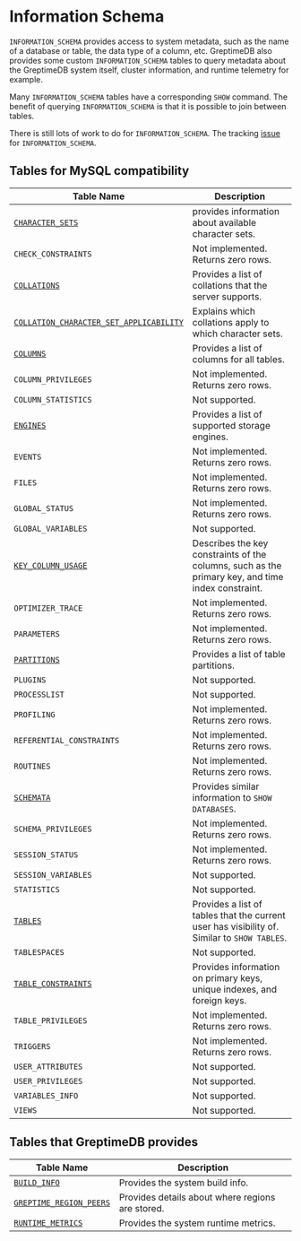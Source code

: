 # Information Schema

`INFORMATION_SCHEMA` provides access to system metadata, such as the name of a database or table, the data type of a column, etc. GreptimeDB also provides some custom `INFORMATION_SCHEMA` tables to query metadata about the GreptimeDB system itself, cluster information, and runtime telemetry for example.

Many `INFORMATION_SCHEMA` tables have a corresponding `SHOW` command. The benefit of querying `INFORMATION_SCHEMA` is that it is possible to join between tables.

There is still lots of work to do for `INFORMATION_SCHEMA`. The tracking [issue](https://github.com/GreptimeTeam/greptimedb/issues/2931) for `INFORMATION_SCHEMA`.

## Tables for MySQL compatibility

| Table Name | Description |
| --- | --- |
| [`CHARACTER_SETS`](./character-sets.md) | provides information about available character sets. |
| `CHECK_CONSTRAINTS`| Not implemented. Returns zero rows. |
| [`COLLATIONS`](./collations.md) | Provides a list of collations that the server supports. |
| [`COLLATION_CHARACTER_SET_APPLICABILITY`](./collation-character-set-applicability.md) | Explains which collations apply to which character sets. |
| [`COLUMNS`](./columns.md) | Provides a list of columns for all tables. |
| `COLUMN_PRIVILEGES` | Not implemented. Returns zero rows. |
| `COLUMN_STATISTICS` | Not supported. |
| [`ENGINES`](./engines.md) | Provides a list of supported storage engines. |
| `EVENTS` | Not implemented. Returns zero rows. |
| `FILES` | Not implemented. Returns zero rows. |
| `GLOBAL_STATUS` | Not implemented. Returns zero rows. |
| `GLOBAL_VARIABLES` | Not supported. |
| [`KEY_COLUMN_USAGE`](./key-column-usage.md) | Describes the key constraints of the columns, such as the primary key, and time index constraint. |
| `OPTIMIZER_TRACE` | Not implemented. Returns zero rows. |
| `PARAMETERS` | Not implemented. Returns zero rows. |
| [`PARTITIONS`](./partitions.md) | Provides a list of table partitions. |
| `PLUGINS` | Not supported.|
| `PROCESSLIST` | Not supported. |
| `PROFILING` | Not implemented. Returns zero rows. |
| `REFERENTIAL_CONSTRAINTS` | Not implemented. Returns zero rows. |
| `ROUTINES` | Not implemented. Returns zero rows. |
| [`SCHEMATA`](./schemata.md) | Provides similar information to `SHOW DATABASES`. |
| `SCHEMA_PRIVILEGES` | Not implemented. Returns zero rows. |
| `SESSION_STATUS` | Not implemented. Returns zero rows. |
| `SESSION_VARIABLES` | Not supported. |
| `STATISTICS` | Not supported. |
| [`TABLES`](./tables.md) | Provides a list of tables that the current user has visibility of. Similar to `SHOW TABLES`. |
| `TABLESPACES` | Not supported. |
| [`TABLE_CONSTRAINTS`](./table-constraints.md) | Provides information on primary keys, unique indexes, and foreign keys. |
| `TABLE_PRIVILEGES` | Not implemented. Returns zero rows. |
| `TRIGGERS` | Not implemented. Returns zero rows. |
| `USER_ATTRIBUTES` | Not supported. |
| `USER_PRIVILEGES` | Not supported.|
| `VARIABLES_INFO` | Not supported. |
| `VIEWS`| Not supported. |


## Tables that GreptimeDB provides

| Table Name | Description |
| --- | --- |
| [`BUILD_INFO`](./build-info.md) | Provides the system build info. |
| [`GREPTIME_REGION_PEERS`](./greptime-region-peers.md) | Provides details about where regions are stored. |
| [`RUNTIME_METRICS`](./runtime-metrics.md)| Provides the system runtime metrics.|




  